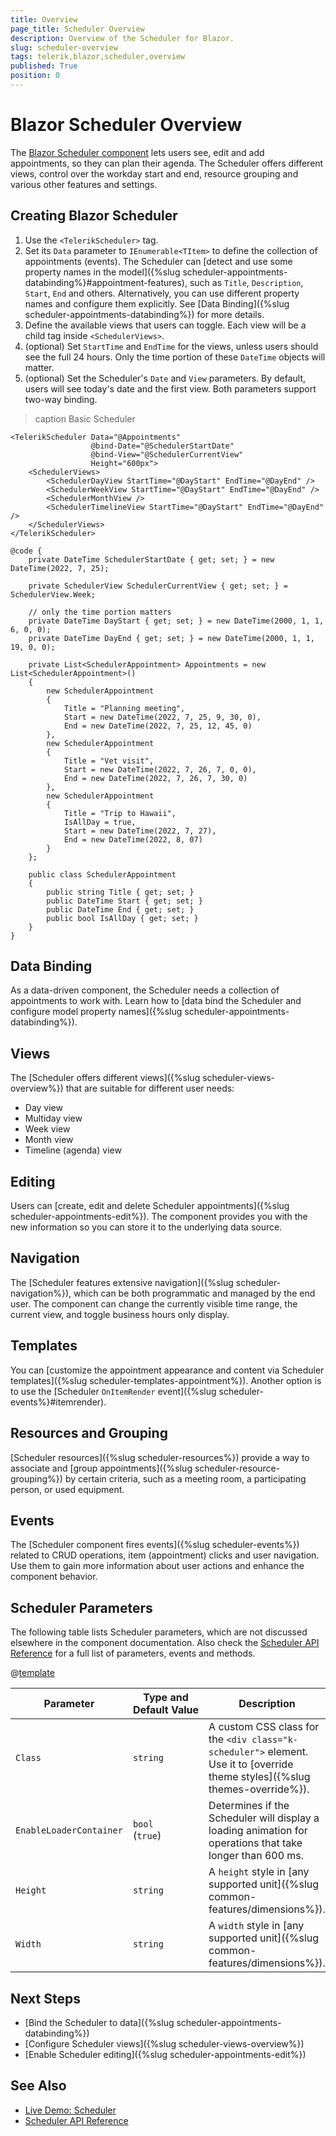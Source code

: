 ```yaml
---
title: Overview
page_title: Scheduler Overview
description: Overview of the Scheduler for Blazor.
slug: scheduler-overview
tags: telerik,blazor,scheduler,overview
published: True
position: 0
---
```


# Blazor Scheduler Overview

The <a href="https://www.telerik.com/blazor-ui/scheduler" target="_blank">Blazor Scheduler component</a> lets users see, edit and add appointments, so they can plan their agenda. The Scheduler offers different views, control over the workday start and end, resource grouping and various other features and settings.


## Creating Blazor Scheduler

1. Use the `<TelerikScheduler>` tag.
1. Set its `Data` parameter to `IEnumerable<TItem>` to define the collection of appointments (events). The Scheduler can [detect and use some property names in the model]({%slug scheduler-appointments-databinding%}#appointment-features), such as `Title`, `Description`, `Start`, `End` and others. Alternatively, you can use different property names and configure them explicitly. See [Data Binding]({%slug scheduler-appointments-databinding%}) for more details.
1. Define the available views that users can toggle. Each view will be a child tag inside `<SchedulerViews>`.
1. (optional) Set `StartTime` and `EndTime` for the views, unless users should see the full 24 hours. Only the time portion of these `DateTime` objects will matter.
1. (optional) Set the Scheduler's `Date` and `View` parameters. By default, users will see today's date and the first view. Both parameters support two-way binding.

>caption Basic Scheduler

````CSHTML
<TelerikScheduler Data="@Appointments"
                  @bind-Date="@SchedulerStartDate"
                  @bind-View="@SchedulerCurrentView"
                  Height="600px">
    <SchedulerViews>
        <SchedulerDayView StartTime="@DayStart" EndTime="@DayEnd" />
        <SchedulerWeekView StartTime="@DayStart" EndTime="@DayEnd" />
        <SchedulerMonthView />
        <SchedulerTimelineView StartTime="@DayStart" EndTime="@DayEnd" />
    </SchedulerViews>
</TelerikScheduler>

@code {
    private DateTime SchedulerStartDate { get; set; } = new DateTime(2022, 7, 25);

    private SchedulerView SchedulerCurrentView { get; set; } = SchedulerView.Week;

    // only the time portion matters
    private DateTime DayStart { get; set; } = new DateTime(2000, 1, 1, 6, 0, 0);
    private DateTime DayEnd { get; set; } = new DateTime(2000, 1, 1, 19, 0, 0);

    private List<SchedulerAppointment> Appointments = new List<SchedulerAppointment>()
    {
        new SchedulerAppointment
        {
            Title = "Planning meeting",
            Start = new DateTime(2022, 7, 25, 9, 30, 0),
            End = new DateTime(2022, 7, 25, 12, 45, 0)
        },
        new SchedulerAppointment
        {
            Title = "Vet visit",
            Start = new DateTime(2022, 7, 26, 7, 0, 0),
            End = new DateTime(2022, 7, 26, 7, 30, 0)
        },
        new SchedulerAppointment
        {
            Title = "Trip to Hawaii",
            IsAllDay = true,
            Start = new DateTime(2022, 7, 27),
            End = new DateTime(2022, 8, 07)
        }
    };

    public class SchedulerAppointment
    {
        public string Title { get; set; }
        public DateTime Start { get; set; }
        public DateTime End { get; set; }
        public bool IsAllDay { get; set; }
    }
}
````


## Data Binding

As a data-driven component, the Scheduler needs a collection of appointments to work with. Learn how to [data bind the Scheduler and configure model property names]({%slug scheduler-appointments-databinding%}).


## Views

The [Scheduler offers different views]({%slug scheduler-views-overview%}) that are suitable for different user needs:

* Day view
* Multiday view
* Week view
* Month view
* Timeline (agenda) view


## Editing

Users can [create, edit and delete Scheduler appointments]({%slug scheduler-appointments-edit%}). The component provides you with the new information so you can store it to the underlying data source.


## Navigation

The [Scheduler features extensive navigation]({%slug scheduler-navigation%}), which can be both programmatic and managed by the end user. The component can change the currently visible time range, the current view, and toggle business hours only display.


## Templates

You can [customize the appointment appearance and content via Scheduler templates]({%slug scheduler-templates-appointment%}). Another option is to use the [Scheduler `OnItemRender` event]({%slug scheduler-events%}#itemrender).


## Resources and Grouping

[Scheduler resources]({%slug scheduler-resources%}) provide a way to associate and [group appointments]({%slug scheduler-resource-grouping%}) by certain criteria, such as a meeting room, a participating person, or used equipment.


## Events

The [Scheduler component fires events]({%slug scheduler-events%}) related to CRUD operations, item (appointment) clicks and user navigation. Use them to gain more information about user actions and enhance the component behavior.


## Scheduler Parameters

The following table lists Scheduler parameters, which are not discussed elsewhere in the component documentation. Also check the [Scheduler API Reference](/blazor-ui/api/Telerik.Blazor.Components.TelerikScheduler-1) for a full list of parameters, events and methods.

@[template](/_contentTemplates/common/parameters-table-styles.md#table-layout)

| Parameter | Type and Default&nbsp;Value | Description |
| --- | --- | --- |
| `Class` | `string` | A custom CSS class for the `<div class="k-scheduler">` element. Use it to [override theme styles]({%slug themes-override%}). |
| `EnableLoaderContainer` | `bool` <br /> (`true`) | Determines if the Scheduler will display a loading animation for operations that take longer than 600 ms. |
| `Height` | `string` | A `height` style in [any supported unit]({%slug common-features/dimensions%}). |
| `Width` | `string` | A `width` style in [any supported unit]({%slug common-features/dimensions%}). |


## Next Steps

* [Bind the Scheduler to data]({%slug scheduler-appointments-databinding%})
* [Configure Scheduler views]({%slug scheduler-views-overview%})
* [Enable Scheduler editing]({%slug scheduler-appointments-edit%})


## See Also

* [Live Demo: Scheduler](https://demos.telerik.com/blazor-ui/scheduler/overview)
* [Scheduler API Reference](/blazor-ui/api/Telerik.Blazor.Components.TelerikScheduler-1)
